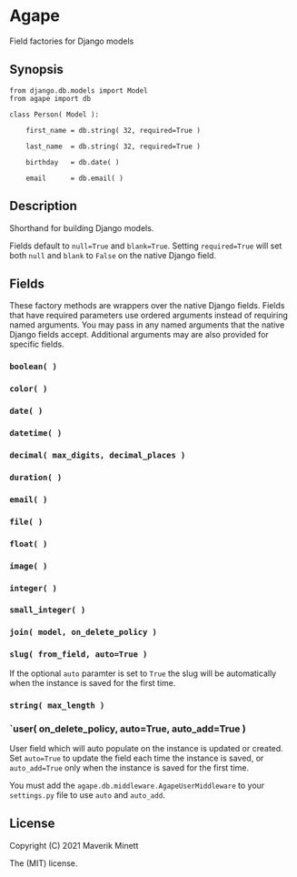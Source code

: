 # Agape

Field factories for Django models

## Synopsis

```
from django.db.models import Model
from agape import db

class Person( Model ):

    first_name = db.string( 32, required=True )

    last_name  = db.string( 32, required=True )

    birthday   = db.date( )

    email      = db.email( )

```

## Description

Shorthand for building Django models.

Fields default to `null=True` and `blank=True`. Setting `required=True` will set both `null` and `blank` to `False` on the native Django field.

## Fields

These factory methods are wrappers over the native Django fields.
Fields that have required parameters use ordered arguments
instead of requiring named arguments. You may pass in any named
arguments that the native Django fields accept. Additional arguments may are also provided for specific fields.

### `boolean( )`

### `color( )`

### `date( )`

### `datetime( )`

### `decimal( max_digits, decimal_places )`

### `duration( )`

### `email( )`

### `file( )`

### `float( )`

### `image( )`

### `integer( )`

### `small_integer( )`

### `join( model, on_delete_policy )`

### `slug( from_field, auto=True )`

If the optional `auto` paramter is set to `True` the slug will
be automatically when the instance is saved for the first time.

### `string( max_length )`

### `user( on_delete_policy, auto=True, auto_add=True )

User field which will auto populate on the instance is updated
or created. Set `auto=True` to update the field each time the
instance is saved, or `auto_add=True` only when the instance
is saved for the first time.

You must add the `agape.db.middleware.AgapeUserMiddleware` to
your `settings.py` file to use `auto` and `auto_add`.


## License

Copyright (C) 2021 Maverik Minett

The (MIT) license.